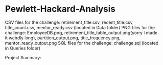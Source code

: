 # Pewlett-Hackard-Analysis
CSV files for the challenge: retirement_title.csv, recent_title.csv, title_count.csv, mentor_ready.csv (located in Data folder)
PNG files for the challenge: EmployeeDB.png, retirement_title_table_output.png(sorry I made it weirdly long), partition_output.png, title_frequency.png, mentor_ready_output.png
SQL files for the challenge: challenge.sql (located in Queries folder)

Project Summary:
